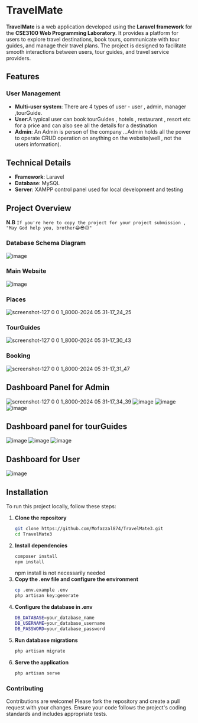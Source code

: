 # TravelMate

<b>TravelMate</b> is a web application developed using the <b>Laravel framework</b> for the <b>CSE3100 Web Programming Laboratory</b>. It provides a platform for users to explore travel destinations, book tours, communicate with tour guides, and manage their travel plans. The project is designed to facilitate smooth interactions between users, tour guides, and travel service providers.

## Features

### User Management
- **Multi-user system**: There are 4 types of user - user , admin, manager ,tourGuide.
- **User**:A typical user can book tourGuides , hotels , restaurant , resort etc for a price and can also see all the details for a destination
- **Admin**: An Admin is person of the company ...Admin holds all the power to operate CRUD operation on anything on the website(well , not the users information).

## Technical Details

- **Framework**: Laravel
- **Database**: MySQL
- **Server**: XAMPP control panel used for local development and testing



## Project Overview
**N.B**
    ```
    If you're here to copy the project for your project submission , "May God help you, brother😂😎😥"
    ```


### Database Schema Diagram
![image](https://github.com/Mofazzal874/TravelMate3/assets/35369040/6e0253b2-51f8-4b0c-8299-ec879abdf9ec)

### Main Website
![image](https://github.com/Mofazzal874/TravelMate3/assets/35369040/c385b8a4-3343-438c-b29d-d948e3976077)
### Places
![screenshot-127 0 0 1_8000-2024 05 31-17_24_25](https://github.com/Mofazzal874/TravelMate3/assets/35369040/21276486-401f-4f7f-a114-256544023b87)

### TourGuides 
![screenshot-127 0 0 1_8000-2024 05 31-17_30_43](https://github.com/Mofazzal874/TravelMate3/assets/35369040/4b7c9f2a-aab2-45a2-9cce-ef4c144bd6a3)

### Booking

![screenshot-127 0 0 1_8000-2024 05 31-17_31_47](https://github.com/Mofazzal874/TravelMate3/assets/35369040/da5f0cfe-d7da-4660-aa34-888cceaf5724)

## Dashboard Panel for Admin

![screenshot-127 0 0 1_8000-2024 05 31-17_34_39](https://github.com/Mofazzal874/TravelMate3/assets/35369040/b0b669d5-6bff-4842-bf0b-eb2ad8bf2232)
![image](https://github.com/Mofazzal874/TravelMate3/assets/35369040/62ea0c0a-6b18-4a7d-a12f-a46a99edc72e)
![image](https://github.com/Mofazzal874/TravelMate3/assets/35369040/44a6d9c6-d781-40c9-b802-7f590065fc54)
![image](https://github.com/Mofazzal874/TravelMate3/assets/35369040/1ff893af-5dbd-415d-9aab-f1aed176b089)
## Dashboard panel for tourGuides
![image](https://github.com/Mofazzal874/TravelMate3/assets/35369040/47eae2fe-8447-4318-a1b3-5feaef40d9a8)
![image](https://github.com/Mofazzal874/TravelMate3/assets/35369040/37830f4a-3124-478b-be0b-739dfffa6482)
![image](https://github.com/Mofazzal874/TravelMate3/assets/35369040/ec224e5e-0652-4af9-b18e-75c48bc15ce7)



## Dashboard for User
![image](https://github.com/Mofazzal874/TravelMate3/assets/35369040/d557bd81-9a94-428e-b3a1-2e3dc153bf65)



## Installation

To run this project locally, follow these steps:

1. **Clone the repository**
   ```bash
   git clone https://github.com/Mofazzal874/TravelMate3.git
   cd TravelMate3
2. **Install dependencies**
    ```bash
    composer install
    npm install
    ```
    npm install is not necessarily needed
3. **Copy the .env file and configure the environment**
    ```bash
    cp .env.example .env
    php artisan key:generate

4. **Configure the database in .env**
    ```bash
    DB_DATABASE=your_database_name
    DB_USERNAME=your_database_username
    DB_PASSWORD=your_database_password
5. **Run database migrations**
    ```bash
    php artisan migrate
6. **Serve the application**
    ```bash
    php artisan serve
### **Contributing**
Contributions are welcome! Please fork the repository and create a pull request with your changes. Ensure your code follows the project's coding standards and includes appropriate tests.



  
